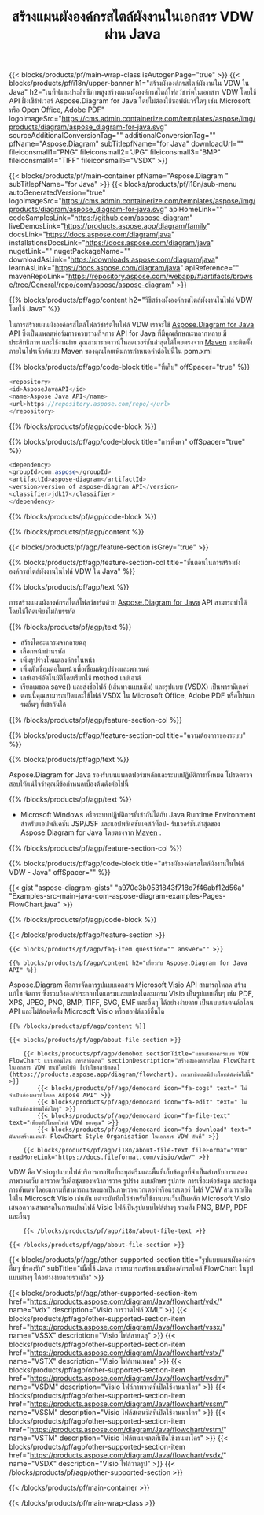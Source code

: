 ﻿---
title: สร้างแผนผังองค์กรสไตล์ผังงานในเอกสาร VDW ผ่าน Java 
weight: 3050
url: /th/Java/flowchart/vdw/ 
description: Java ซอร์สโค้ดเพื่อสร้างแผนผังองค์กรสไตล์โฟลว์ชาร์ตในไฟล์ vdw บน Java Runtime Environment สำหรับแอปพลิเคชัน JSP/JSF และแอปพลิเคชันเดสก์ท็อป
---
{{< blocks/products/pf/main-wrap-class isAutogenPage="true" >}}
{{< blocks/products/pf/i18n/upper-banner h1="สร้างผังองค์กรสไตล์ผังงานใน VDW ใน Java" h2="เนทีฟและประสิทธิภาพสูงสร้างแผนผังองค์กรสไตล์โฟลว์ชาร์ตในเอกสาร VDW โดยใช้ API ฝั่งเซิร์ฟเวอร์ Aspose.Diagram for Java โดยไม่ต้องใช้ซอฟต์แวร์ใดๆ เช่น Microsoft หรือ Open Office, Adobe PDF" logoImageSrc="https://cms.admin.containerize.com/templates/aspose/img/products/diagram/aspose_diagram-for-java.svg" sourceAdditionalConversionTag="" additionalConversionTag="" pfName="Aspose.Diagram" subTitlepfName="for Java" downloadUrl="" fileiconsmall1="PNG" fileiconsmall2="JPG" fileiconsmall3="BMP" fileiconsmall4="TIFF" fileiconsmall5="VSDX" >}}

{{< blocks/products/pf/main-container pfName="Aspose.Diagram " subTitlepfName="for Java" >}}
{{< blocks/products/pf/i18n/sub-menu autoGeneratedVersion="true" logoImageSrc="https://cms.admin.containerize.com/templates/aspose/img/products/diagram/aspose_diagram-for-java.svg" apiHomeLink="" codeSamplesLink="https://github.com/aspose-diagram" liveDemosLink="https://products.aspose.app/diagram/family" docsLink="https://docs.aspose.com/diagram/java" installationsDocsLink="https://docs.aspose.com/diagram/java" nugetLink="" nugetPackageName="" downloadAsLink="https://downloads.aspose.com/diagram/java" learnAsLink="https://docs.aspose.com/diagram/java" apiReference="" mavenRepoLink="https://repository.aspose.com/webapp/#/artifacts/browse/tree/General/repo/com/aspose/aspose-diagram" >}}

{{% blocks/products/pf/agp/content h2="วิธีสร้างผังองค์กรสไตล์ผังงานในไฟล์ VDW โดยใช้ Java" %}}

 ในการสร้างแผนผังองค์กรสไตล์โฟลว์ชาร์ตในไฟล์ VDW เราจะใช้
 [Aspose.Diagram for Java](https://products.aspose.com/diagram/java) 
 API ซึ่งเป็นแพลตฟอร์มการควบรวมกิจการ API for Java ที่มีคุณลักษณะหลากหลาย มีประสิทธิภาพ และใช้งานง่าย คุณสามารถดาวน์โหลดเวอร์ชันล่าสุดได้โดยตรงจาก
 [Maven](https://repository.aspose.com/webapp/#/artifacts/browse/tree/General/repo/com/aspose/aspose-diagram) 
 และติดตั้งภายในโปรเจ็กต์แบบ Maven ของคุณโดยเพิ่มการกำหนดค่าต่อไปนี้ใน pom.xml

{{% blocks/products/pf/agp/code-block title="ที่เก็บ" offSpacer="true" %}}

```cs
<repository>
<id>AsposeJavaAPI</id>
<name>Aspose Java API</name>
<url>https://repository.aspose.com/repo/</url>
</repository>


```

{{% /blocks/products/pf/agp/code-block %}}

{{% blocks/products/pf/agp/code-block title="การพึ่งพา" offSpacer="true" %}}

```cs
<dependency>
<groupId>com.aspose</groupId>
<artifactId>aspose-diagram</artifactId>
<version>version of aspose-diagram API</version>
<classifier>jdk17</classifier>
</dependency>


```

{{% /blocks/products/pf/agp/code-block %}}

{{% /blocks/products/pf/agp/content %}}

{{< blocks/products/pf/agp/feature-section isGrey="true" >}}

{{% blocks/products/pf/agp/feature-section-col title="ขั้นตอนในการสร้างผังองค์กรสไตล์ผังงานในไฟล์ VDW ใน Java" %}}

{{% blocks/products/pf/agp/text %}}

 การสร้างแผนผังองค์กรสไตล์โฟลว์ชาร์ตด้วย
[Aspose.Diagram for Java](https://products.aspose.com/diagram/java) 
 API สามารถทำได้โดยใช้โค้ดเพียงไม่กี่บรรทัด

{{% /blocks/products/pf/agp/text %}}

+ สร้างไดอะแกรมจากลายฉลุ
+ เลือกหน้าผ่านรหัส
+ เพิ่มรูปร่างโหนดองค์กรในหน้า
+ เพิ่มตัวเชื่อมต่อในหน้าเพื่อเชื่อมต่อรูปร่างและพาเรนต์
+ เลย์เอาต์อัตโนมัติโดยเรียกใช้ mothod เลย์เอาต์
+ เรียกเมธอด save() และส่งชื่อไฟล์ (เส้นทางแบบเต็ม) และรูปแบบ (VSDX) เป็นพารามิเตอร์
+ ตอนนี้คุณสามารถเปิดและใช้ไฟล์ VSDX ใน Microsoft Office, Adobe PDF หรือโปรแกรมอื่นๆ ที่เข้ากันได้

{{% /blocks/products/pf/agp/feature-section-col %}}

{{% blocks/products/pf/agp/feature-section-col title="ความต้องการของระบบ" %}}

{{% blocks/products/pf/agp/text %}}

 Aspose.Diagram for Java รองรับบนแพลตฟอร์มหลักและระบบปฏิบัติการทั้งหมด โปรดตรวจสอบให้แน่ใจว่าคุณมีข้อกำหนดเบื้องต้นดังต่อไปนี้

{{% /blocks/products/pf/agp/text %}}

- Microsoft Windows หรือระบบปฏิบัติการที่เข้ากันได้กับ Java Runtime Environment สำหรับแอปพลิเคชัน JSP/JSF และแอปพลิเคชันเดสก์ท็อป- รับเวอร์ชันล่าสุดของ Aspose.Diagram for Java โดยตรงจาก    [Maven](https://repository.aspose.com/webapp/#/artifacts/browse/tree/General/repo/com/aspose/aspose-diagram)  .

{{% /blocks/products/pf/agp/feature-section-col %}}

{{% blocks/products/pf/agp/code-block title="สร้างผังองค์กรสไตล์ผังงานในไฟล์ VDW - Java" offSpacer="" %}}

{{< gist "aspose-diagram-gists" "a970e3b0531843f718d7f46abf12d56a" "Examples-src-main-java-com-aspose-diagram-examples-Pages-FlowChart.java" >}}


{{% /blocks/products/pf/agp/code-block %}}

{{< /blocks/products/pf/agp/feature-section >}}

    {{< blocks/products/pf/agp/faq-item question="" answer="" >}}


<!-- aboutfile Starts -->

    {{% blocks/products/pf/agp/content h2="เกี่ยวกับ Aspose.Diagram for Java API" %}}

 Aspose.Diagram คือการจัดการรูปแบบเอกสาร Microsoft Visio API สามารถโหลด สร้าง แก้ไข จัดการ ซึ่งรวมถึงองค์ประกอบไดแกรมและแปลงไดอะแกรม Visio เป็นรูปแบบอื่นๆ เช่น PDF, XPS, JPEG, PNG, BMP, TIFF, SVG, EMF และอื่นๆ ได้อย่างง่ายดาย เป็นแบบสแตนด์อโลน API และไม่ต้องติดตั้ง Microsoft Visio หรือซอฟต์แวร์อื่นใด  



    {{% /blocks/products/pf/agp/content %}}
    
    {{< blocks/products/pf/agp/about-file-section >}}
    
        {{< blocks/products/pf/agp/demobox sectionTitle="แผนผังองค์กรแบบ VDW FlowChart แบบออนไลน์ การสาธิตสด" sectionDescription="สร้างผังองค์กรสไตล์ FlowChart ในเอกสาร VDW ทันทีโดยไปที่ [เว็บไซต์สาธิตสด](https://products.aspose.app/diagram/flowchart). การสาธิตสดมีประโยชน์ดังต่อไปนี้" >}}
            {{< blocks/products/pf/agp/democard icon="fa-cogs" text=" ไม่จำเป็นต้องดาวน์โหลด Aspose API" >}}
            {{< blocks/products/pf/agp/democard icon="fa-edit" text=" ไม่จำเป็นต้องเขียนโค้ดใดๆ" >}}
            {{< blocks/products/pf/agp/democard icon="fa-file-text" text="เพียงอัปโหลดไฟล์ VDW ของคุณ" >}}
            {{< blocks/products/pf/agp/democard icon="fa-download" text=" มันจะสร้างแผนผัง FlowChart Style Organisation ในเอกสาร VDW ทันที" >}}
    
        {{< blocks/products/pf/agp/i18n/about-file-text fileFormat="VDW" readMoreLink="https://docs.fileformat.com/visio/vdw/" >}}
VDW คือ Visioรูปแบบไฟล์บริการกราฟิกที่ระบุสตรีมและพื้นที่เก็บข้อมูลที่จำเป็นสำหรับการแสดงภาพวาดเว็บ การวาดเว็บคือชุดของหน้าการวาด รูปร่าง แบบอักษร รูปภาพ การเชื่อมต่อข้อมูล และข้อมูลการอัพเดทไดอะแกรมที่สามารถแสดงผลเป็นภาพวาดเวกเตอร์หรือแรสเตอร์ ไฟล์ VDW สามารถเปิดได้ใน Microsoft Visio เช่นกัน แต่จะบันทึกไว้สำหรับใช้งานบนเว็บเป็นหลัก Microsoft Visio เสนอความสามารถในการแปลงไฟล์ Visio ไฟล์เป็นรูปแบบไฟล์ต่างๆ รวมทั้ง PNG, BMP, PDF และอื่นๆ 

        {{< /blocks/products/pf/agp/i18n/about-file-text >}}
    
    {{< /blocks/products/pf/agp/about-file-section >}}

<!-- aboutfile Ends -->

{{< blocks/products/pf/agp/other-supported-section title="รูปแบบแผนผังองค์กรอื่นๆ ที่รองรับ" subTitle="เมื่อใช้ Java เราสามารถสร้างแผนผังองค์กรสไตล์ FlowChart ในรูปแบบต่างๆ ได้อย่างง่ายดายรวมถึง" >}}

{{< blocks/products/pf/agp/other-supported-section-item href="https://products.aspose.com/diagram/Java/flowchart/vdx/" name="Vdx" description="Visio การวาดไฟล์ XML" >}}
{{< blocks/products/pf/agp/other-supported-section-item href="https://products.aspose.com/diagram/Java/flowchart/vssx/" name="VSSX" description="Visio ไฟล์ลายฉลุ" >}}
{{< blocks/products/pf/agp/other-supported-section-item href="https://products.aspose.com/diagram/Java/flowchart/vstx/" name="VSTX" description="Visio ไฟล์เทมเพลต" >}}
{{< blocks/products/pf/agp/other-supported-section-item href="https://products.aspose.com/diagram/Java/flowchart/vsdm/" name="VSDM" description="Visio ไฟล์ภาพวาดที่เปิดใช้งานมาโคร" >}}
{{< blocks/products/pf/agp/other-supported-section-item href="https://products.aspose.com/diagram/Java/flowchart/vssm/" name="VSSM" description="Visio ไฟล์สเตนซิลที่เปิดใช้งานมาโคร" >}}
{{< blocks/products/pf/agp/other-supported-section-item href="https://products.aspose.com/diagram/Java/flowchart/vstm/" name="VSTM" description="Visio ไฟล์เทมเพลตที่เปิดใช้งานมาโคร" >}}
{{< blocks/products/pf/agp/other-supported-section-item href="https://products.aspose.com/diagram/Java/flowchart/vsdx/" name="VSDX" description="Visio ไฟล์วาดรูป" >}}
{{< /blocks/products/pf/agp/other-supported-section >}}

{{< /blocks/products/pf/main-container >}}
    
{{< /blocks/products/pf/main-wrap-class >}}
